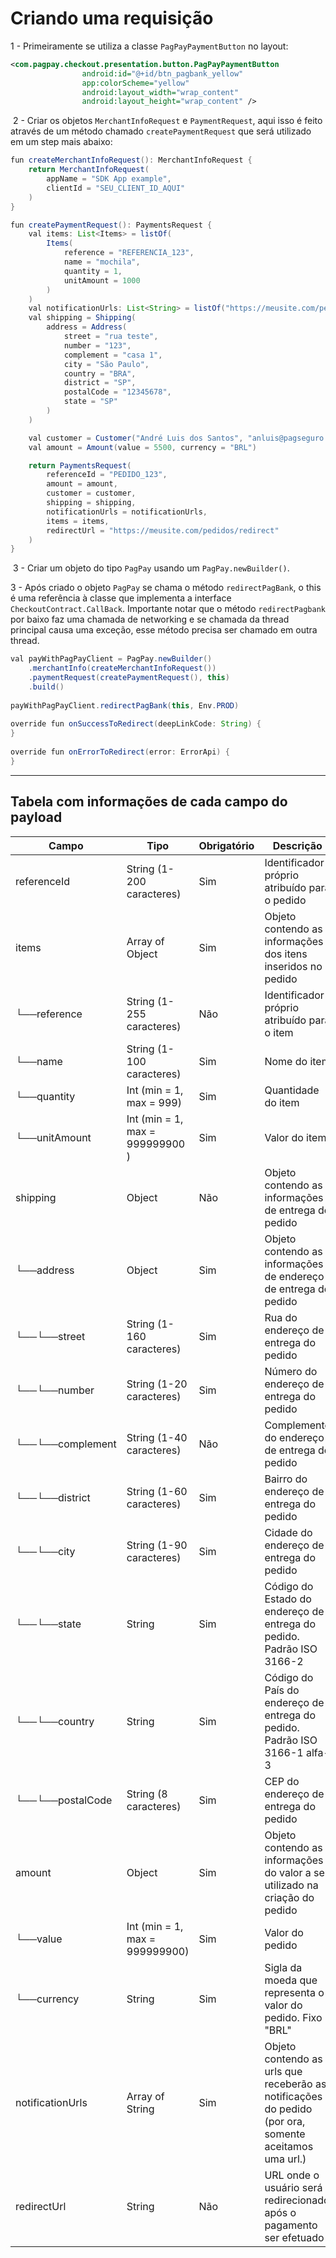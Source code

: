 # Criando uma requisição

1 - Primeiramente se utiliza a classe `PagPayPaymentButton` no layout:

```xml
<com.pagpay.checkout.presentation.button.PagPayPaymentButton
                android:id="@+id/btn_pagbank_yellow"
                app:colorScheme="yellow"
                android:layout_width="wrap_content"
                android:layout_height="wrap_content" />
```
​​
2 - Criar os objetos `MerchantInfoRequest` e `PaymentRequest`, aqui isso é feito através de um método chamado `createPaymentRequest` que será utilizado em um step mais abaixo:

```java
fun createMerchantInfoRequest(): MerchantInfoRequest {
    return MerchantInfoRequest(
        appName = "SDK App example",
        clientId = "SEU_CLIENT_ID_AQUI"
    )
}

fun createPaymentRequest(): PaymentsRequest {
    val items: List<Items> = listOf(
        Items(
            reference = "REFERENCIA_123",
            name = "mochila",
            quantity = 1,
            unitAmount = 1000
        )
    )
    val notificationUrls: List<String> = listOf("https://meusite.com/pedidos/pagamentos")
    val shipping = Shipping(
        address = Address(
            street = "rua teste",
            number = "123",
            complement = "casa 1",
            city = "São Paulo",
            country = "BRA",
            district = "SP",
            postalCode = "12345678",
            state = "SP"
        )
    )

    val customer = Customer("André Luis dos Santos", "anluis@pagseguro.com", "32685508600")
    val amount = Amount(value = 5500, currency = "BRL")

    return PaymentsRequest(
        referenceId = "PEDIDO_123",
        amount = amount,
        customer = customer,
        shipping = shipping,
        notificationUrls = notificationUrls,
        items = items,
        redirectUrl = "https://meusite.com/pedidos/redirect"
    )
}
```
​
3 - Criar um objeto do tipo `PagPay` usando um `PagPay.newBuilder()`.

3 - Após criado o objeto `PagPay` se chama o método `redirectPagBank`, o this é uma referência à classe que implementa a interface `CheckoutContract.CallBack`. Importante notar que o método `redirectPagbank` por baixo faz uma chamada de networking e se chamada da thread principal causa uma exceção, esse método precisa ser chamado em outra thread.

```java
val payWithPagPayClient = PagPay.newBuilder()
    .merchantInfo(createMerchantInfoRequest())
    .paymentRequest(createPaymentRequest(), this)
    .build()
​
payWithPagPayClient.redirectPagBank(this, Env.PROD)
​
override fun onSuccessToRedirect(deepLinkCode: String) {
}
​
override fun onErrorToRedirect(error: ErrorApi) {
}
```


---

## Tabela com informações de cada campo do payload


|      Campo          |              Tipo               | Obrigatório |                                               Descrição                                               |
|---------------------|---------------------------------|-------------|-------------------------------------------------------------------------------------------------------|
|   referenceId       |    String (1-200 caracteres)    |     Sim     |                             Identificador próprio atribuído para o pedido                             |
|   items             |    Array of Object              |     Sim     |                      Objeto contendo as informações dos itens inseridos no pedido                     |
|   └──reference      |    String (1-255 caracteres)    |     Não     |                             Identificador próprio atribuído para o item                               |
|   └──name           |    String (1-100  caracteres)   |     Sim     |                                             Nome do item                                              |
|   └──quantity       |    Int (min = 1, max = 999)     |     Sim     |                                          Quantidade do item                                           |
|   └──unitAmount     | Int (min = 1, max = 999999900 ) |     Sim     |                                             Valor do item                                             |
|   shipping          |             Object              |     Não     |                         Objeto contendo as informações de entrega do pedido                           |
|    └──address       |             Object              |     Sim     |                    Objeto contendo as informações de endereço de entrega do pedido                    |
|    └──└──street     |    String (1-160 caracteres)    |     Sim     |                                 Rua do endereço de entrega do pedido                                  |
|    └──└──number     |    String (1-20 caracteres)     |     Sim     |                                Número do endereço de entrega do pedido                                |
|    └──└──complement |    String (1-40 caracteres)     |     Não     |                             Complemento do endereço de entrega do pedido                              |
|    └──└──district   |    String (1-60 caracteres)     |     Sim     |                                Bairro do endereço de entrega do pedido                                |
|    └──└──city       |    String (1-90 caracteres)     |     Sim     |                                Cidade do endereço de entrega do pedido                                |
|    └──└──state      |             String              |     Sim     |                 Código do Estado do endereço de entrega do pedido. Padrão ISO 3166-2                  |
|    └──└──country    |             String              |     Sim     |               Código do País do endereço de entrega do pedido. Padrão ISO 3166-1 alfa-3               |
|    └──└──postalCode |      String (8 caracteres)      |     Sim     |                                 CEP do endereço de entrega do pedido                                  |
|    amount           |             Object              |     Sim     |             Objeto contendo as informações do valor a ser utilizado na criação do pedido              |
|     └──value        | Int (min = 1, max = 999999900)  |     Sim     |                                            Valor do pedido                                            |
|     └──currency     |             String              |     Sim     |                      Sigla da moeda que representa o valor do pedido. Fixo "BRL"                      |
|    notificationUrls |         Array of String         |     Sim     | Objeto contendo as urls que receberão as notificações do pedido (por ora, somente aceitamos uma url.) |
|    redirectUrl      |             String              |     Não     |                      URL onde o usuário será redirecionado após o pagamento ser efetuado              |